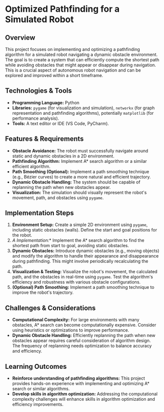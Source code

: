 # Optimized Pathfinding for a Simulated Robot

## Overview

This project focuses on implementing and optimizing a pathfinding algorithm for a simulated robot navigating a dynamic obstacle environment. The goal is to create a system that can efficiently compute the shortest path while avoiding obstacles that might appear or disappear during navigation. This is a crucial aspect of autonomous robot navigation and can be explored and improved within a short timeframe.

## Technologies & Tools

* **Programming Language:** Python
* **Libraries:** `pygame` (for visualization and simulation), `networkx` (for graph representation and pathfinding algorithms), potentially `matplotlib` (for performance analysis).
* **Tools:**  A text editor or IDE (VS Code, PyCharm).

## Features & Requirements

- **Obstacle Avoidance:** The robot must successfully navigate around static and dynamic obstacles in a 2D environment.
- **Pathfinding Algorithm:** Implement A* search algorithm or a similar efficient algorithm.
- **Path Smoothing (Optional):**  Implement a path smoothing technique (e.g., Bézier curves) to create a more natural and efficient trajectory.
- **Dynamic Obstacle Handling:** The system should be capable of replanning the path when new obstacles appear.
- **Visualization:**  The simulation should visually represent the robot's movement, path, and obstacles using `pygame`.


## Implementation Steps

1. **Environment Setup:** Create a simple 2D environment using `pygame`, including static obstacles (walls). Define the start and goal positions for the robot.
2. **A* Implementation:** Implement the A* search algorithm to find the shortest path from start to goal, avoiding static obstacles.
3. **Dynamic Obstacles:** Introduce dynamic obstacles (e.g., moving objects) and modify the algorithm to handle their appearance and disappearance during pathfinding.  This might involve periodically recalculating the path.
4. **Visualization & Testing:** Visualize the robot's movement, the calculated path, and the obstacles in real-time using `pygame`. Test the algorithm's efficiency and robustness with various obstacle configurations.
5. **(Optional) Path Smoothing:** Implement a path smoothing technique to improve the robot's trajectory.


## Challenges & Considerations

- **Computational Complexity:**  For large environments with many obstacles, A* search can become computationally expensive. Consider using heuristics or optimizations to improve performance.
- **Dynamic Obstacle Handling:**  Efficiently replanning the path when new obstacles appear requires careful consideration of algorithm design.  The frequency of replanning needs optimization to balance accuracy and efficiency.

## Learning Outcomes

- **Reinforce understanding of pathfinding algorithms:**  This project provides hands-on experience with implementing and optimizing A* search or similar algorithms.
- **Develop skills in algorithm optimization:** Addressing the computational complexity challenges will enhance skills in algorithm optimization and efficiency improvements.

